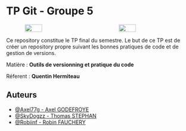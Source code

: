 
# TP Git - Groupe 5

<div style="display:flex; justify-content:space-around; align-items:center">
    <img src="https://carrieres.open.global/sites/open-rh/files/esgi.png" width='30%'>
    <img src="https://upload.wikimedia.org/wikipedia/commons/thumb/e/e0/Git-logo.svg/1280px-Git-logo.svg.png" width='30%'>
</div>

Ce repository constitue le TP final du semestre. Le but de ce TP est de créer un repository propre suivant les bonnes pratiques de code et de gestion de versions.

Matière : **Outils de versionning et pratique du code**

Réferent : **Quentin Hermiteau**


## Auteurs

- [@Axel77g - Axel GODEFROYE](https://github.com/Axel77g)
- [@SkyDogzz - Thomas STEPHAN](https://github.com/SkyDogzz)
- [@Robiinf - Robin FAUCHERY](https://github.com/Robiinf)

